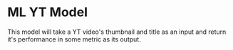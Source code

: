 # ML YT Model
This model will take a YT video's thumbnail and title as an input and return it's performance in some metric as its output.